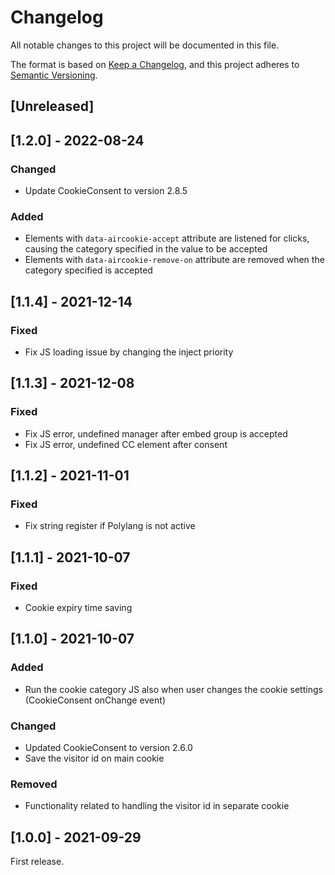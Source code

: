 # Changelog
All notable changes to this project will be documented in this file.

The format is based on [Keep a Changelog](https://keepachangelog.com/en/1.0.0/), and this project adheres to [Semantic Versioning](https://semver.org/spec/v2.0.0.html).

## [Unreleased]

## [1.2.0] - 2022-08-24
### Changed
* Update CookieConsent to version 2.8.5

### Added
* Elements with `data-aircookie-accept` attribute are listened for clicks, causing the category specified in the value to be accepted
* Elements with `data-aircookie-remove-on` attribute are removed when the category specified is accepted

## [1.1.4] - 2021-12-14

### Fixed
* Fix JS loading issue by changing the inject priority

## [1.1.3] - 2021-12-08

### Fixed
- Fix JS error, undefined manager after embed group is accepted
- Fix JS error, undefined CC element after consent

## [1.1.2] - 2021-11-01

### Fixed
- Fix string register if Polylang is not active

## [1.1.1] - 2021-10-07

### Fixed
- Cookie expiry time saving

## [1.1.0] - 2021-10-07

### Added
- Run the cookie category JS also when user changes the cookie settings (CookieConsent onChange event)

### Changed
- Updated CookieConsent to version 2.6.0
- Save the visitor id on main cookie

### Removed
- Functionality related to handling the visitor id in separate cookie

## [1.0.0] - 2021-09-29

First release.
